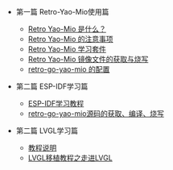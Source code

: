 <!-- docs/_sidebar.md -->

- 第一篇 Retro-Yao-Mio使用篇
  
  - [Retro Yao-Mio 是什么？](Retro-Yao-Mio/chapter1-1.md)
  - [Retro Yao-Mio 的注意事项](Retro-Yao-Mio/chapter1-2.md)
  - [Retro Yao-Mio 学习套件](Retro-Yao-Mio/chapter1-3.md)
  - [Retro Yao-Mio 镜像文件的获取与烧写](Retro-Yao-Mio/chapter1-4.md)
  - [retro-go-yao-mio 的配置](Retro-Yao-Mio/chapter1-5.md)

- 第二篇 ESP-IDF学习篇

  - [ESP-IDF学习教程](Retro-Yao-Mio/chapter2-1.md)
  - [retro-go-yao-mio源码的获取、编译、烧写](Retro-Yao-Mio/chapter2-2.md)

- 第二篇 LVGL学习篇

  - [教程说明](Retro-Yao-Mio/chapter3-1.md)
  - [LVGL移植教程之走进LVGL](Retro-Yao-Mio/chapter3-2.md)